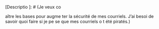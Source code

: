 [Descriptio
]: # (Je veux co

aître les bases pour augme
ter la sécurité de mes courriels. J’ai besoi
 de savoir quoi faire si je pe
se que mes courriels o
t été piratés.)